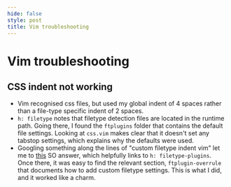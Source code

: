 ```yaml
---
hide: false
style: post
title: Vim troubleshooting
---
```


# Vim troubleshooting

## CSS indent not working
- Vim recognised css files, but used my global indent of 4 spaces rather than
    a file-type specific indent of 2 spaces.
- `h: filetype` notes that filetype detection files are located in the
    runtime path. Going there, I found the `ftplugins` folder that contains the
    default file settings. Looking at `css.vim` makes clear that it doesn't set
    any tabstop settings, which explains why the defaults were used.
- Googling something along the lines of "custom filetype indent vim" let me to
    [this](https://stackoverflow.com/a/159066) SO answer, which helpfully links
    to `h: filetype-plugins`. Once there, it was easy to find the relevant
    section, `ftplugin-overrule` that documents how to add custom filetype
    settings. This is what I did, and it worked like a charm.
